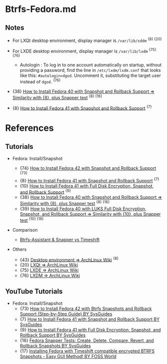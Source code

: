 # Btrfs-Fedora.md

## Notes

* For LXQt desktop environment, display manager is `/var/lib/sddm` <sup>{8} {20}</sup>

* For LXDE desktop environment, display manager is `/var/lib/lxdm` <sup>{75} {76}</sup>
  * Autologin : To log in to one account automatically on startup, without providing a password, find the line in `/etc/lxdm/lxdm.conf` that looks like this: `#autologin=dgod`. Uncomment it, substituting the target user instead of `dgod`. <sup>{76}</sup>

* {38} [How to Install Fedora 40 with Snapshot and Rollback Support => Similarity with {8}, plus Snapper test](https://sysguides.com/install-fedora-with-snapshot-and-rollback-support) <sup>{8} {16}</sup>

* {8} [How to Install Fedora 41 with Snapshot and Rollback Support](https://sysguides.com/install-fedora-41-with-snapshot-and-rollback-support) <sup>{7}</sup>

# References

## Tutorials

* Fedora: Install/Snapshot
  * {74} [How to Install Fedora 42 with Snapshot and Rollback Support](https://sysguides.com/install-fedora-42-with-snapshot-and-rollback-support) <sup>{73}</sup>
  * {8} [How to Install Fedora 41 with Snapshot and Rollback Support](https://sysguides.com/install-fedora-41-with-snapshot-and-rollback-support) <sup>{7}</sup>
  * {10} [How to Install Fedora 41 with Full Disk Encryption, Snapshot, and Rollback Support](https://sysguides.com/install-fedora-41-with-full-disk-encryption-snapshot-and-rollback-support) <sup>{9}</sup>
  * {38} [How to Install Fedora 40 with Snapshot and Rollback Support => Similarity with {8}, plus Snapper test](https://sysguides.com/install-fedora-with-snapshot-and-rollback-support) <sup>{8} {16}</sup>
  * {39} [How to Install Fedora 40 with LUKS Full Disk Encryption, Snapshot, and Rollback Support => Similarity with {10}, plus Snapper test](https://sysguides.com/install-fedora-with-luks-fde-snapshot-rollback-support) <sup>{10} {16}</sup>

* Comparison
  * [Btrfs-Assistant & Snapper vs Timeshift](https://forum.endeavouros.com/t/btrfs-assistant-snapper-vs-timeshift/40207)

* Others
  * {43} [Desktop environment => ArchLinux Wiki](https://wiki.archlinux.org/title/Desktop_environment) <sup>{8}</sup>
  * {20} [LXQt => ArchLinux Wiki](https://wiki.archlinux.org/title/LXQt)
  * {75} [LXDE => ArchLinux Wiki](https://wiki.archlinux.org/title/LXDE)
  * {76} [LXDM => ArchLinux Wiki](https://wiki.archlinux.org/title/LXDM)

## YouTube Tutorials

* Fedora: Install/Snapshot
  * {73} [How to Install Fedora 42 with Btrfs Snapshots and Rollback Support (Step-by-Step Guide) BY SysGuides](https://www.youtube.com/watch?v=iSyDgIuBDWU)
  * {7} [How to Install Fedora 41 with Snapshot and Rollback Support BY SysGuides](https://www.youtube.com/watch?v=LwM3wUXJyU8)
  * {9} [How to Install Fedora 41 with Full Disk Encryption, Snapshot, and Rollback Support BY SysGuides](https://www.youtube.com/watch?v=LT8gDWEaG4o)
  * {16} [Fedora Snapper Tests: Create, Delete, Compare, Revert, and Rollback Snapshots BY SysGuides](https://www.youtube.com/watch?v=hlAgYA4mVvs)
  * {17} [Installing Fedora with Timeshift compatible encrypted BTRFS Snapshots - Easy GUI Method! BY FOSS World](https://www.youtube.com/watch?v=bN8gGoBaZ5M)
